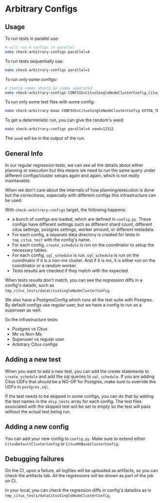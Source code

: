 # Arbitrary Configs

## Usage

To run tests in parallel use:

```bash
# will run 4 configs in parallel
make check-arbitrary-configs parallel=4
```

To run tests sequentially use:

```bash
make check-arbitrary-configs parallel=1
```

To run only some configs:

```bash
# Config names should be comma separated
make check-arbitrary-configs CONFIGS=CitusSingleNodeClusterConfig,CitusSmallSharedPoolSizeConfig
```

To run only some test files with some config:

```bash
make check-arbitrary-base CONFIGS=CitusSingleNodeClusterConfig EXTRA_TESTS=dropped_columns_1
```

To get a deterministic run, you can give the random's seed:

```bash
make check-arbitrary-configs parallel=4 seed=12312
```

The `seed` will be in the output of the run.

## General Info

In our regular regression tests, we can see all the details about either planning or execution but this means
we need to run the same query under different configs/cluster setups again and again, which is not really maintanable.

When we don't care about the internals of how planning/execution is done but the correctness, especially with different configs
this infrastructure can be used.

With `check-arbitrary-configs` target, the following happens:

-   a bunch of configs are loaded, which are defined in `config.py`. These configs have different settings such as different shard count, different citus settings, postgres settings, worker amount, or different metadata.
-   For each config, a separate data directory is created for tests in `tmp_citus_test` with the config's name.
-   For each config, `create_schedule` is run on the coordinator to setup the necessary tables.
-   For each config, `sql_schedule` is run. `sql_schedule` is run on the coordinator if it is a non-mx cluster. And if it is mx, it is either run on the coordinator or a random worker.
-   Tests results are checked if they match with the expected.

When tests results don't match, you can see the regression diffs in a config's datadir, such as `tmp_citus_tests/dataCitusSingleNodeClusterConfig`.

We also have a PostgresConfig which runs all the test suite with Postgres.
By default configs use regular user, but we have a config to run as a superuser as well.

So the infrastructure tests:

-   Postgres vs Citus
-   Mx vs Non-Mx
-   Superuser vs regular user
-   Arbitrary Citus configs

## Adding a new test

When you want to add a new test, you can add the create statements to `create_schedule` and add the sql queries to `sql_schedule`.
If you are adding Citus UDFs that should be a NO-OP for Postgres, make sure to override the UDFs in `postgres.sql`.

If the test needs to be skipped in some configs, you can do that by adding the test names in the `skip_tests` array for
each config. The test files associated with the skipped test will be set to empty so the test will pass without the actual test
being run.

## Adding a new config

You can add your new config to `config.py`. Make sure to extend either `CitusDefaultClusterConfig` or `CitusMXBaseClusterConfig`.

## Debugging failures

On the CI, upon a failure, all logfiles will be uploaded as artifacts, so you can check the artifacts tab.
All the regressions will be shown as part of the job on CI.

In your local, you can check the regression diffs in config's datadirs as in `tmp_citus_tests/dataCitusSingleNodeClusterConfig`.
